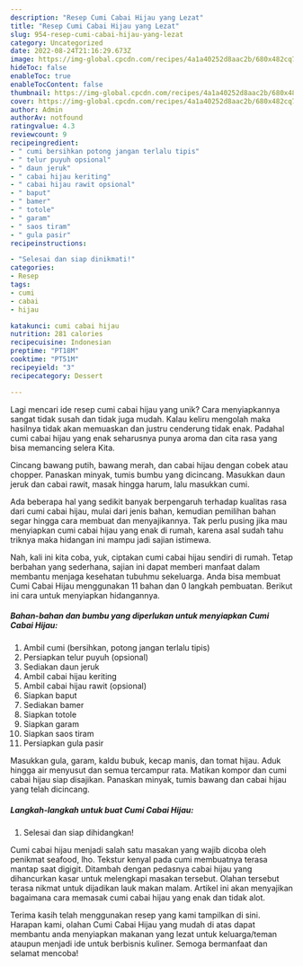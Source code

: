 ```yaml
---
description: "Resep Cumi Cabai Hijau yang Lezat"
title: "Resep Cumi Cabai Hijau yang Lezat"
slug: 954-resep-cumi-cabai-hijau-yang-lezat
category: Uncategorized
date: 2022-08-24T21:16:29.673Z
image: https://img-global.cpcdn.com/recipes/4a1a40252d8aac2b/680x482cq70/cumi-cabai-hijau-foto-resep-utama.jpg
hideToc: false
enableToc: true
enableTocContent: false
thumbnail: https://img-global.cpcdn.com/recipes/4a1a40252d8aac2b/680x482cq70/cumi-cabai-hijau-foto-resep-utama.jpg
cover: https://img-global.cpcdn.com/recipes/4a1a40252d8aac2b/680x482cq70/cumi-cabai-hijau-foto-resep-utama.jpg
author: Admin
authorAv: notfound
ratingvalue: 4.3
reviewcount: 9
recipeingredient:
- " cumi bersihkan potong jangan terlalu tipis"
- " telur puyuh opsional"
- " daun jeruk"
- " cabai hijau keriting"
- " cabai hijau rawit opsional"
- " baput"
- " bamer"
- " totole"
- " garam"
- " saos tiram"
- " gula pasir"
recipeinstructions:

- "Selesai dan siap dinikmati!"
categories:
- Resep
tags:
- cumi
- cabai
- hijau

katakunci: cumi cabai hijau 
nutrition: 281 calories
recipecuisine: Indonesian
preptime: "PT18M"
cooktime: "PT51M"
recipeyield: "3"
recipecategory: Dessert

---
```





Lagi mencari ide resep cumi cabai hijau yang unik? Cara menyiapkannya sangat tidak susah dan tidak juga mudah. Kalau keliru mengolah maka hasilnya tidak akan memuaskan dan justru cenderung tidak enak. Padahal cumi cabai hijau yang enak seharusnya punya aroma dan cita rasa yang bisa memancing selera Kita.





Cincang bawang putih, bawang merah, dan cabai hijau dengan cobek atau chopper. Panaskan minyak, tumis bumbu yang dicincang. Masukkan daun jeruk dan cabai rawit, masak hingga harum, lalu masukkan cumi.

Ada beberapa hal yang sedikit banyak berpengaruh terhadap kualitas rasa dari cumi cabai hijau, mulai dari jenis bahan, kemudian pemilihan bahan segar hingga cara membuat dan menyajikannya. Tak perlu pusing jika mau menyiapkan cumi cabai hijau yang enak di rumah, karena asal sudah tahu triknya maka hidangan ini mampu jadi sajian istimewa.






Nah, kali ini kita coba, yuk, ciptakan cumi cabai hijau sendiri di rumah. Tetap berbahan yang sederhana, sajian ini dapat memberi manfaat dalam membantu menjaga kesehatan tubuhmu sekeluarga. Anda bisa membuat Cumi Cabai Hijau menggunakan 11 bahan dan 0 langkah pembuatan. Berikut ini cara untuk menyiapkan hidangannya.

<!--inarticleads1-->

##### Bahan-bahan dan bumbu yang diperlukan untuk menyiapkan Cumi Cabai Hijau:

1. Ambil  cumi (bersihkan, potong jangan terlalu tipis)
1. Persiapkan  telur puyuh (opsional)
1. Sediakan  daun jeruk
1. Ambil  cabai hijau keriting
1. Ambil  cabai hijau rawit (opsional)
1. Siapkan  baput
1. Sediakan  bamer
1. Siapkan  totole
1. Siapkan  garam
1. Siapkan  saos tiram
1. Persiapkan  gula pasir


Masukkan gula, garam, kaldu bubuk, kecap manis, dan tomat hijau. Aduk hingga air menyusut dan semua tercampur rata. Matikan kompor dan cumi cabai hijau siap disajikan. Panaskan minyak, tumis bawang dan cabai hijau yang telah dicincang. 

<!--inarticleads2-->

##### Langkah-langkah untuk buat Cumi Cabai Hijau:


1. Selesai dan siap dihidangkan!

Cumi cabai hijau menjadi salah satu masakan yang wajib dicoba oleh penikmat seafood, lho. Tekstur kenyal pada cumi membuatnya terasa mantap saat digigit. Ditambah dengan pedasnya cabai hijau yang dihancurkan kasar untuk melengkapi masakan tersebut. Olahan tersebut terasa nikmat untuk dijadikan lauk makan malam. Artikel ini akan menyajikan bagaimana cara memasak cumi cabai hijau yang enak dan tidak alot. 

Terima kasih telah menggunakan resep yang kami tampilkan di sini. Harapan kami, olahan Cumi Cabai Hijau yang mudah di atas dapat membantu anda menyiapkan makanan yang lezat untuk keluarga/teman ataupun menjadi ide untuk berbisnis kuliner. Semoga bermanfaat dan selamat mencoba!
